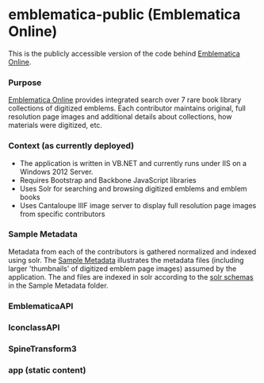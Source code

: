# emblematica-public (Emblematica Online)
This is the publicly accessible version of the code behind [Emblematica Online](http://emblematica.library.illinois.edu/).

### Purpose

[Emblematica Online](http://emblematica.library.illinois.edu/) provides integrated search over 7 rare book library collections of digitized emblems. Each contributor maintains original, full resolution page images and additional details about collections, how materials were digitized, etc.

### Context (as currently deployed)
* The application is written in VB.NET and currently runs under IIS on a Windows 2012 Server. 
* Requires Bootstrap and Backbone JavaScript libraries
* Uses Solr for searching and browsing digitized emblems and emblem books 
* Uses Cantaloupe IIIF image server to display full resolution page images from specific contributors

### Sample Metadata
Metadata from each of the contributors is gathered normalized and indexed using solr. The [Sample Metadata](<sample metadata/>) illustrates the metadata files (including larger 'thumbnails' of digitized emblem page images) assumed by the application. The   and   files are indexed in solr according to the [solr schemas](<sample metadata/Solr-Schemas>) in the Sample Metadata folder.   

### EmblematicaAPI


### IconclassAPI


### SpineTransform3


### app (static content)


